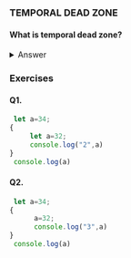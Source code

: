 ### TEMPORAL DEAD ZONE

#### What is temporal dead zone?
<details>
<summary>
Answer
</summary>
<p>It is the state where variables are unreachable</p>
```let``` and ``` const ``` in Es6 are blocked scope which means they can only be accessible within scope
{

}

```var``` on other hand doesn't have any restrictions.
</details>



### Exercises

#### Q1.
```javascript
 let a=34;
{
     let a=32;
     console.log("2",a)
}
 console.log(a)
 ```
 #### Q2.
```javascript
 let a=34;
{
      a=32;
      console.log("3",a)
}
 console.log(a)
 ```








